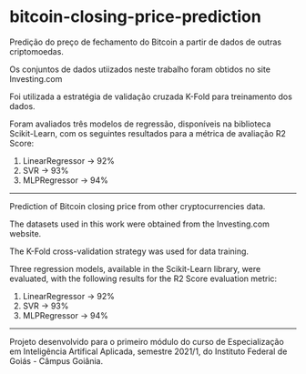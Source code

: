 # bitcoin-closing-price-prediction

Predição do preço de fechamento do Bitcoin a partir de dados de outras criptomoedas.

Os conjuntos de dados utiizados neste trabalho foram obtidos no site Investing.com

Foi utilizada a estratégia de validação cruzada K-Fold para treinamento dos dados.

Foram avaliados três modelos de regressão, disponíveis na biblioteca Scikit-Learn, com os seguintes resultados para a métrica de avaliação R2 Score:
1) LinearRegressor -> 92%
2) SVR -> 93%
3) MLPRegressor -> 94%

---

Prediction of Bitcoin closing price from other cryptocurrencies data.

The datasets used in this work were obtained from the Investing.com website.

The K-Fold cross-validation strategy was used for data training.

Three regression models, available in the Scikit-Learn library, were evaluated, with the following results for the R2 Score evaluation metric:
1) LinearRegressor -> 92%
2) SVR -> 93%
3) MLPRegressor -> 94%

---

Projeto desenvolvido para  o primeiro módulo do curso de Especialização em Inteligência Artifical Aplicada, semestre 2021/1, do Instituto Federal de Goiás - Câmpus Goiânia.
